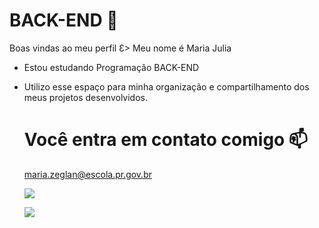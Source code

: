 # BACK-END 🖤
Boas vindas ao meu perfil Ɛ>
Meu nome é Maria Julia
- Estou estudando Programação BACK-END
- Utilizo esse espaço para minha organização e compartilhamento dos meus projetos desenvolvidos.
  # Você entra em contato comigo 📫
  maria.zeglan@escola.pr.gov.br
  
  ![](https://media1.tenor.com/m/qzc9bkg5RNcAAAAC/but-why-tho.gif)

  ![](https://img.comunidades.net/col/colegiodompedropitanga/BRASAOAZUL.png
)
